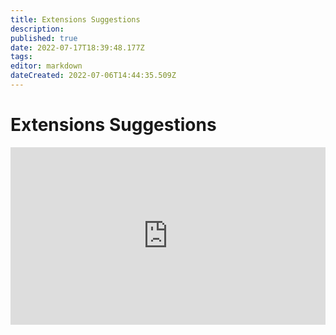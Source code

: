 ```yaml
---
title: Extensions Suggestions
description: 
published: true
date: 2022-07-17T18:39:48.177Z
tags: 
editor: markdown
dateCreated: 2022-07-06T14:44:35.509Z
---
```


# Extensions Suggestions
<div class=“iframe-container”><iframe src="https://ideas.botextensions.dev/embed/ideas" style="border: none; max-width: 100%; width: 100%; aspect-ratio: 16/9;"></iframe></div>